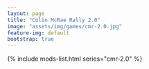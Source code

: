 ```yaml
---
layout: page
title: "Colin McRae Rally 2.0"
image: "assets/img/games/cmr-2.0.jpg"
feature-img: default
bootstrap: true
---
```


{% include mods-list.html series="cmr-2.0" %}